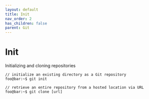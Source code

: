 ```yaml
---
layout: default
title: Init
nav_order: 2
has_children: false
parent: Git
---
```


# Init
Initializing and cloning repositories
```console
// initialize an existing directory as a Git repository
foo@bar:~$ git init

// retrieve an entire repository from a hosted location via URL
foo@bar:~$ git clone [url]
```
